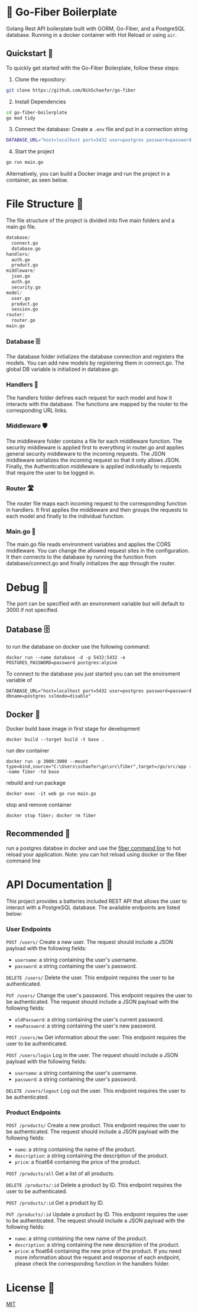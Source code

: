 # 👋 Go-Fiber Boilerplate

Golang Rest API boilerplate built with GORM, Go-Fiber, and a PostgreSQL database. Running in a docker container with Hot Reload or using `air`.

## Quickstart 🚀

To quickly get started with the Go-Fiber Boilerplate, follow these steps:

1. Clone the repository:

```bash
git clone https://github.com/NikSchaefer/go-fiber
```

2. Install Dependencies

```bash
cd go-fiber-boilerplate
go mod tidy
```

3. Connect the database: Create a `.env` file and put in a connection string

```bash
DATABASE_URL="host=localhost port=5432 user=postgres password=password dbname=postgres sslmode=disable"
```

4. Start the project

```bash
go run main.go
```

Alternatively, you can build a Docker image and run the project in a container, as seen below.

# File Structure 📁

The file structure of the project is divided into five main folders and a main.go file.

```py
database/
  connect.go
  database.go
handlers/
  auth.go
  product.go
middleware/
  json.go
  auth.go
  security.go
model/
  user.go
  product.go
  session.go
router/
  router.go
main.go
```

### Database 🗄️

The database folder initializes the database connection and registers the models. You can add new models by registering them in connect.go. The global DB variable is initialized in database.go.

### Handlers 🤝

The handlers folder defines each request for each model and how it interacts with the database. The functions are mapped by the router to the corresponding URL links.

### Middleware 🛡️

The middleware folder contains a file for each middleware function. The security middleware is applied first to everything in router.go and applies general security middleware to the incoming requests. The JSON middleware serializes the incoming request so that it only allows JSON. Finally, the Authentication middleware is applied individually to requests that require the user to be logged in.

### Router 🛣️

The router file maps each incoming request to the corresponding function in handlers. It first applies the middleware and then groups the requests to each model and finally to the individual function.

### Main.go 🚀

The main.go file reads environment variables and applies the CORS middleware. You can change the allowed request sites in the configuration. It then connects to the database by running the function from database/connect.go and finally initializes the app through the router.

# Debug 🐛

The port can be specified with an environment variable but will default to 3000 if not specified.

## Database 🗄️

to run the database on docker use the following command:

`docker run --name database -d -p 5432:5432 -e POSTGRES_PASSWORD=password postgres:alpine`

To connect to the database you just started you can set the enviroment variable of

`DATABASE_URL="host=localhost port=5432 user=postgres password=password dbname=postgres sslmode=disable"`

## Docker 🐳

Docker build base image in first stage for development

`docker build --target build -t base .`

run dev container

`docker run -p 3000:3000 --mount type=bind,source="C:\Users\schaefer\go\src\fiber",target=/go/src/app --name fiber -td base`

rebuild and run package

`docker exec -it web go run main.go`

stop and remove container

`docker stop fiber; docker rm fiber`

## Recommended 🙌

run a postgres databse in docker and use the [fiber command line](https://github.com/gofiber/cli) to hot reload your application. Note: you can hot reload using docker or the fiber command line

# API Documentation 📖

This project provides a batteries included REST API that allows the user to interact with a PostgreSQL database. The available endpoints are listed below:

### User Endpoints

`POST /users/`
Create a new user. The request should include a JSON payload with the following fields:

- `username`: a string containing the user's username.
- `password`: a string containing the user's password.

`DELETE /users/`
Delete the user. This endpoint requires the user to be authenticated.

`PUT /users/`
Change the user's password. This endpoint requires the user to be authenticated. The request should include a JSON payload with the following fields:

- `oldPassword`: a string containing the user's current password.
- `newPassword`: a string containing the user's new password.

`POST /users/me`
Get information about the user. This endpoint requires the user to be authenticated.

`POST /users/login`
Log in the user. The request should include a JSON payload with the following fields:

- `username`: a string containing the user's username.
- `password`: a string containing the user's password.

`DELETE /users/logout`
Log out the user. This endpoint requires the user to be authenticated.

### Product Endpoints

`POST /products/`
Create a new product. This endpoint requires the user to be authenticated. The request should include a JSON payload with the following fields:

- `name`: a string containing the name of the product.
- `description`: a string containing the description of the product.
- `price`: a float64 containing the price of the product.

`POST /products/all`
Get a list of all products.

`DELETE /products/:id`
Delete a product by ID. This endpoint requires the user to be authenticated.

`POST /products/:id`
Get a product by ID.

`PUT /products/:id`
Update a product by ID. This endpoint requires the user to be authenticated. The request should include a JSON payload with the following fields:

- `name`: a string containing the new name of the product.
- `description`: a string containing the new description of the product.
- `price`: a float64 containing the new price of the product.
  If you need more information about the request and response of each endpoint, please check the corresponding function in the handlers folder.

# License 📜

[MIT](https://choosealicense.com/licenses/mit/)
